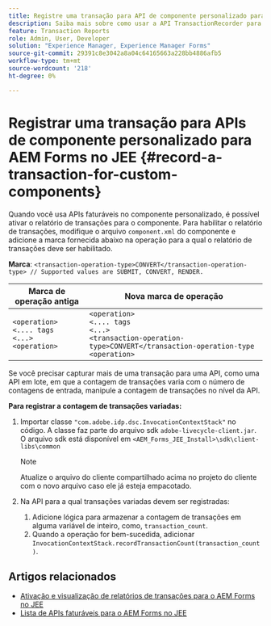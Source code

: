 ```yaml
---
title: Registre uma transação para API de componente personalizado para AEM Forms no JEE.
description: Saiba mais sobre como usar a API TransactionRecorder para registrar transações para o componente personalizado.
feature: Transaction Reports
role: Admin, User, Developer
solution: "Experience Manager, Experience Manager Forms"
source-git-commit: 29391c8e3042a8a04c64165663a228bb4886afb5
workflow-type: tm+mt
source-wordcount: '218'
ht-degree: 0%

---
```


# Registrar uma transação para APIs de componente personalizado para AEM Forms no JEE {#record-a-transaction-for-custom-components}

Quando você usa APIs faturáveis no componente personalizado, é possível ativar o relatório de transações para o componente. Para habilitar o relatório de transações, modifique o arquivo `component.xml` do componente e adicione a marca fornecida abaixo na operação para a qual o relatório de transações deve ser habilitado.

**Marca**: `<transaction-operation-type>CONVERT</transaction-operation-type> // Supported values are SUBMIT, CONVERT, RENDER.`

| Marca de operação antiga | Nova marca de operação |
| ----------- | ----------- |
| `<operation>`<br> `<.... tags`<br>`<...>`<br>`<operation>` | `<operation>`<br> `<.... tags`<br>`<...>`<br>`<transaction-operation-type>CONVERT</transaction-operation-type`<br>`<operation>` |

Se você precisar capturar mais de uma transação para uma API, como uma API em lote, em que a contagem de transações varia com o número de contagens de entrada, manipule a contagem de transações no nível da API.

**Para registrar a contagem de transações variadas:**

1. Importar classe `"com.adobe.idp.dsc.InvocationContextStack"` no código. A classe faz parte do arquivo sdk `adobe-livecycle-client.jar`. O arquivo sdk está disponível em `<AEM_Forms_JEE_Install>\sdk\client-libs\common`

   >[!NOTE]
   > Atualize o arquivo do cliente compartilhado acima no projeto do cliente com o novo arquivo caso ele já esteja empacotado.

1. Na API para a qual transações variadas devem ser registradas:
   1. Adicione lógica para armazenar a contagem de transações em alguma variável de inteiro, como, `transaction_count`.
   1. Quando a operação for bem-sucedida, adicionar `InvocationContextStack.recordTransactionCount(transaction_count)`.

<!--For example, you can set count for your custom component by importing class `"com.adobe.idp.dsc.InvocationContextStack"` in the code available at `adobe-livecycle-client.jar`  and determine the transaction count basis API input/result and add (In this case we add count is equal to 3):
`InvocationContextStack.recordTransactionCount(<count>).` to 
`InvocationContextStack.recordTransactionCount(3)`.-->

## Artigos relacionados

* [Ativação e visualização de relatórios de transações para o AEM Forms no JEE](/help/forms/using/transaction-report-overview-jee.md)
* [Lista de APIs faturáveis para o AEM Forms no JEE](/help/forms/using/transaction-reports-billable-apis-jee.md)

